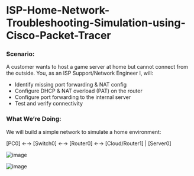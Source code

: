 # ISP-Home-Network-Troubleshooting-Simulation-using-Cisco-Packet-Tracer

### Scenario:
A customer wants to host a game server at home but cannot connect from the outside. You, as an ISP Support/Network Engineer I, will:

- Identify missing port forwarding & NAT config
- Configure DHCP & NAT overload (PAT) on the router
- Configure port forwarding to the internal server
- Test and verify connectivity

### What We’re Doing:
We will build a simple network to simulate a home environment:

[PC0] ←→ [Switch0] ←→ [Router0] ←→ [Cloud/Router1]
                      |
                  [Server0]

![image](https://github.com/user-attachments/assets/a9c2ea97-782f-4450-8121-73136d7fd037)

![image](https://github.com/user-attachments/assets/0330afde-6917-4a5b-8f05-55e136bfcb1e)

